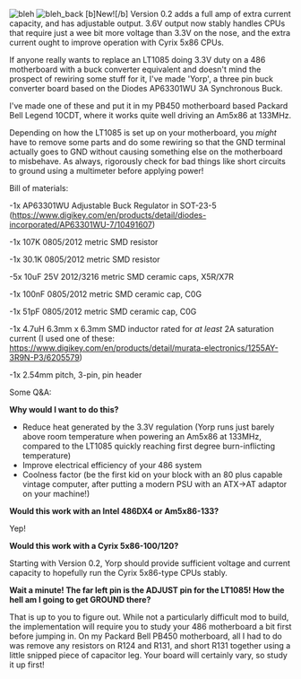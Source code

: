 ![bleh](https://github.com/user-attachments/assets/0f7d0ec8-4627-4dc8-9603-c0ac0fa3894a)
![bleh_back](https://github.com/user-attachments/assets/15f76766-a284-4b91-a2bd-51cd898fd05f)
[b]New![/b] Version 0.2 adds a full amp of extra current capacity, and has adjustable output. 3.6V output now stably handles CPUs that require just a wee bit more voltage than 3.3V on the nose, and the extra current ought to improve operation with Cyrix 5x86 CPUs.

If anyone really wants to replace an LT1085 doing 3.3V duty on a 486 motherboard with a buck converter equivalent and doesn't mind the prospect of rewiring some stuff for it, I've made 'Yorp', a three pin buck converter board based on the Diodes AP63301WU 3A Synchronous Buck. 

I've made one of these and put it in my PB450 motherboard based Packard Bell Legend 10CDT, where it works quite well driving an Am5x86 at 133MHz.

Depending on how the LT1085 is set up on your motherboard, you _might_ have to remove some parts and do some rewiring so that the GND terminal actually goes to GND without causing something else on the motherboard to misbehave. As always, rigorously check for bad things like short circuits to ground using a multimeter before applying power!

Bill of materials:

-1x AP63301WU Adjustable Buck Regulator in SOT-23-5 (https://www.digikey.com/en/products/detail/diodes-incorporated/AP63301WU-7/10491607)

-1x 107K 0805/2012 metric SMD resistor

-1x 30.1K 0805/2012 metric SMD resistor

-5x 10uF 25V 2012/3216 metric SMD ceramic caps, X5R/X7R 

-1x 100nF 0805/2012 metric SMD ceramic cap, C0G

-1x 51pF 0805/2012 metric SMD ceramic cap, C0G

-1x 4.7uH 6.3mm x 6.3mm SMD inductor rated for _at least_ 2A saturation current (I used one of these: https://www.digikey.com/en/products/detail/murata-electronics/1255AY-3R9N-P3/6205579)

-1x 2.54mm pitch, 3-pin, pin header


Some Q&A:

**Why would I want to do this?**
- Reduce heat generated by the 3.3V regulation (Yorp runs just barely above room temperature when powering an Am5x86 at 133MHz, compared to the LT1085 quickly reaching first degree burn-inflicting temperature)
- Improve electrical efficiency of your 486 system
- Coolness factor (be the first kid on your block with an 80 plus capable vintage computer, after putting a modern PSU with an ATX->AT adaptor on your machine!)

**Would this work with an Intel 486DX4 or Am5x86-133?**

Yep!

**Would this work with a Cyrix 5x86-100/120?**

Starting with Version 0.2, Yorp should provide sufficient voltage and current capacity to hopefully run the Cyrix 5x86-type CPUs stably.

**Wait a minute! The far left pin is the ADJUST pin for the LT1085! How the hell am I going to get GROUND there?**

That is up to you to figure out. While not a particularly difficult mod to build, the implementation will require you to study your 486 motherboard a bit first before jumping in. On my Packard Bell PB450 motherboard, all I had to do was remove any resistors on R124 and R131, and short R131 together using a little snipped piece of capacitor leg. Your board will certainly vary, so study it up first!
